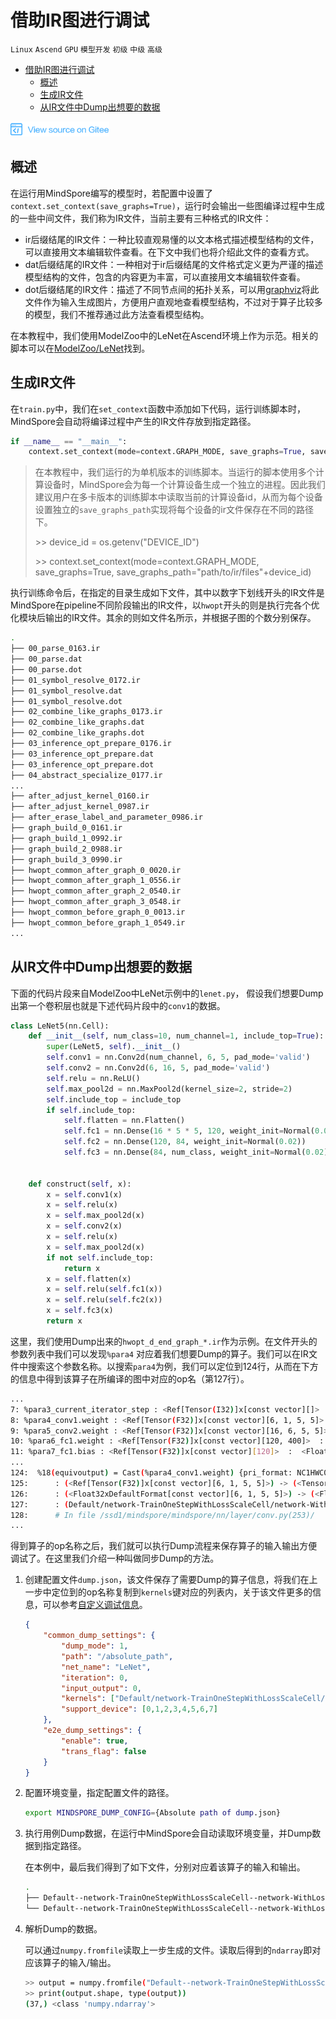 # 借助IR图进行调试

`Linux` `Ascend` `GPU` `模型开发` `初级` `中级` `高级`

<!-- TOC -->

- [借助IR图进行调试](#借助ir图进行调试)
    - [概述](#概述)
    - [生成IR文件](#生成ir文件)
    - [从IR文件中Dump出想要的数据](#从ir文件中dump出想要的数据)

<!-- /TOC -->

<a href="https://gitee.com/mindspore/docs/blob/master/tutorials/training/source_zh_cn/advanced_use/dump_data_from_ir_files.md" target="_blank"><img src="../_static/logo_source.png"></a>

## 概述

在运行用MindSpore编写的模型时，若配置中设置了`context.set_context(save_graphs=True)`，运行时会输出一些图编译过程中生成的一些中间文件，我们称为IR文件，当前主要有三种格式的IR文件：

- ir后缀结尾的IR文件：一种比较直观易懂的以文本格式描述模型结构的文件，可以直接用文本编辑软件查看。在下文中我们也将介绍此文件的查看方式。
- dat后缀结尾的IR文件：一种相对于ir后缀结尾的文件格式定义更为严谨的描述模型结构的文件，包含的内容更为丰富，可以直接用文本编辑软件查看。
- dot后缀结尾的IR文件：描述了不同节点间的拓扑关系，可以用[graphviz](http://graphviz.org)将此文件作为输入生成图片，方便用户直观地查看模型结构，不过对于算子比较多的模型，我们不推荐通过此方法查看模型结构。

在本教程中，我们使用ModelZoo中的LeNet在Ascend环境上作为示范。相关的脚本可以在[ModelZoo/LeNet](https://gitee.com/mindspore/mindspore/tree/master/model_zoo/official/cv/lenet)找到。

## 生成IR文件

在`train.py`中，我们在`set_context`函数中添加如下代码，运行训练脚本时，MindSpore会自动将编译过程中产生的IR文件存放到指定路径。

```python
if __name__ == "__main__":
    context.set_context(mode=context.GRAPH_MODE, save_graphs=True, save_graphs_path="path/to/ir/files")
```

> 在本教程中，我们运行的为单机版本的训练脚本。当运行的脚本使用多个计算设备时，MindSpore会为每一个计算设备生成一个独立的进程。因此我们建议用户在多卡版本的训练脚本中读取当前的计算设备id，从而为每个设备设置独立的`save_graphs_path`实现将每个设备的ir文件保存在不同的路径下。
>
> \>> device_id = os.getenv("DEVICE_ID")
>
> \>> context.set_context(mode=context.GRAPH_MODE, save_graphs=True, save_graphs_path="path/to/ir/files"+device_id)

执行训练命令后，在指定的目录生成如下文件，其中以数字下划线开头的IR文件是MindSpore在pipeline不同阶段输出的IR文件，以`hwopt`开头的则是执行完各个优化模块后输出的IR文件。其余的则如文件名所示，并根据子图的个数分别保存。

```bash
.
├── 00_parse_0163.ir
├── 00_parse.dat
├── 00_parse.dot
├── 01_symbol_resolve_0172.ir
├── 01_symbol_resolve.dat
├── 01_symbol_resolve.dot
├── 02_combine_like_graphs_0173.ir
├── 02_combine_like_graphs.dat
├── 02_combine_like_graphs.dot
├── 03_inference_opt_prepare_0176.ir
├── 03_inference_opt_prepare.dat
├── 03_inference_opt_prepare.dot
├── 04_abstract_specialize_0177.ir
...
├── after_adjust_kernel_0160.ir
├── after_adjust_kernel_0987.ir
├── after_erase_label_and_parameter_0986.ir
├── graph_build_0_0161.ir
├── graph_build_1_0992.ir
├── graph_build_2_0988.ir
├── graph_build_3_0990.ir
├── hwopt_common_after_graph_0_0020.ir
├── hwopt_common_after_graph_1_0556.ir
├── hwopt_common_after_graph_2_0540.ir
├── hwopt_common_after_graph_3_0548.ir
├── hwopt_common_before_graph_0_0013.ir
├── hwopt_common_before_graph_1_0549.ir
...
```

## 从IR文件中Dump出想要的数据

下面的代码片段来自ModelZoo中LeNet示例中的`lenet.py`， 假设我们想要Dump出第一个卷积层也就是下述代码片段中的`conv1`的数据。

```python
class LeNet5(nn.Cell):
    def __init__(self, num_class=10, num_channel=1, include_top=True):
        super(LeNet5, self).__init__()
        self.conv1 = nn.Conv2d(num_channel, 6, 5, pad_mode='valid')
        self.conv2 = nn.Conv2d(6, 16, 5, pad_mode='valid')
        self.relu = nn.ReLU()
        self.max_pool2d = nn.MaxPool2d(kernel_size=2, stride=2)
        self.include_top = include_top
        if self.include_top:
            self.flatten = nn.Flatten()
            self.fc1 = nn.Dense(16 * 5 * 5, 120, weight_init=Normal(0.02))
            self.fc2 = nn.Dense(120, 84, weight_init=Normal(0.02))
            self.fc3 = nn.Dense(84, num_class, weight_init=Normal(0.02))


    def construct(self, x):
        x = self.conv1(x)
        x = self.relu(x)
        x = self.max_pool2d(x)
        x = self.conv2(x)
        x = self.relu(x)
        x = self.max_pool2d(x)
        if not self.include_top:
            return x
        x = self.flatten(x)
        x = self.relu(self.fc1(x))
        x = self.relu(self.fc2(x))
        x = self.fc3(x)
        return x
```

这里，我们使用Dump出来的`hwopt_d_end_graph_*.ir`作为示例。在文件开头的参数列表中我们可以发现`%para4` 对应着我们想要Dump的算子。我们可以在IR文件中搜索这个参数名称。以搜索`para4`为例，我们可以定位到124行，从而在下方的信息中得到该算子在所编译的图中对应的op名（第127行）。

```bash
...
7: %para3_current_iterator_step : <Ref[Tensor(I32)]x[const vector][]>  :  <Int32xDefaultFormat[const vector][]>  :  IsWeight:true
8: %para4_conv1.weight : <Ref[Tensor(F32)]x[const vector][6, 1, 5, 5]>  :  <Float32xDefaultFormat[const vector][6, 1, 5, 5]>  :  IsWeight:true
9: %para5_conv2.weight : <Ref[Tensor(F32)]x[const vector][16, 6, 5, 5]>  :  <Float32xDefaultFormat[const vector][16, 6, 5, 5]>  :  IsWeight:true
10: %para6_fc1.weight : <Ref[Tensor(F32)]x[const vector][120, 400]>  :  <Float32xDefaultFormat[const vector][120, 400]>  :  IsWeight:true
11: %para7_fc1.bias : <Ref[Tensor(F32)]x[const vector][120]>  :  <Float32xDefaultFormat[const vector][120]>  :  IsWeight:true
...
124:  %18(equivoutput) = Cast(%para4_conv1.weight) {pri_format: NC1HWC0, IsFeatureMapOutput: false, output_names: [output], input_names: (x), DstT: Float16, dst_type: Float16, IsFeatureMapInputList: (), SrcT: Float32, is_backed_cast: false}
125:      : (<Ref[Tensor(F32)]x[const vector][6, 1, 5, 5]>) -> (<Tensor[Float16]x[const vector][6, 1, 5, 5]>)
126:      : (<Float32xDefaultFormat[const vector][6, 1, 5, 5]>) -> (<Float16xDefaultFormat[const vector][6, 1, 5, 5]>)
127:      : (Default/network-TrainOneStepWithLossScaleCell/network-WithLossCell/_backbone-LeNet5/conv1-Conv2d/Cast-op60)
128:      # In file /ssd1/mindspore/mindspore/nn/layer/conv.py(253)/        output = self.conv2d(x, self.weight)/
...
```

得到算子的op名称之后，我们就可以执行Dump流程来保存算子的输入输出方便调试了。在这里我们介绍一种叫做同步Dump的方法。

1. 创建配置文件`dump.json`，该文件保存了需要Dump的算子信息，将我们在上一步中定位到的op名称复制到`kernels`键对应的列表内，关于该文件更多的信息，可以参考[自定义调试信息](https://www.mindspore.cn/tutorial/training/zh-CN/master/advanced_use/custom_debugging_info.html#id5)。

   ```json
   {
       "common_dump_settings": {
           "dump_mode": 1,
           "path": "/absolute_path",
           "net_name": "LeNet",
           "iteration": 0,
           "input_output": 0,
           "kernels": ["Default/network-TrainOneStepWithLossScaleCell/network-WithLossCell/_backbone-LeNet5/conv1-Conv2d/Cast-op60"],
           "support_device": [0,1,2,3,4,5,6,7]
       },
       "e2e_dump_settings": {
           "enable": true,
           "trans_flag": false
       }
   }
   ```

2. 配置环境变量，指定配置文件的路径。

   ```bash
   export MINDSPORE_DUMP_CONFIG={Absolute path of dump.json}
   ```

3. 执行用例Dump数据，在运行中MindSpore会自动读取环境变量，并Dump数据到指定路径。

   在本例中，最后我们得到了如下文件，分别对应着该算子的输入和输出。

   ```bash
   .
   ├── Default--network-TrainOneStepWithLossScaleCell--network-WithLossCell--_backbone-LeNet5--conv1-Conv2d--Cast-op60_input_0_shape_6_1_5_5_Float32_DefaultFormat.bin
   └── Default--network-TrainOneStepWithLossScaleCell--network-WithLossCell--_backbone-LeNet5--conv1-Conv2d--Cast-op60_output_0_shape_6_1_5_5_Float32_DefaultFormat.bin
   ```

4. 解析Dump的数据。

   可以通过`numpy.fromfile`读取上一步生成的文件。读取后得到的`ndarray`即对应该算子的输入/输出。

   ```bash
   >> output = numpy.fromfile("Default--network-TrainOneStepWithLossScaleCell--network-WithLossCell--_backbone-LeNet5--conv1-Conv2d--Cast-op60_output_0_shape_6_1_5_5_Float32_DefaultFormat.bin")
   >> print(output.shape, type(output))
   (37,) <class 'numpy.ndarray'>
   ```
